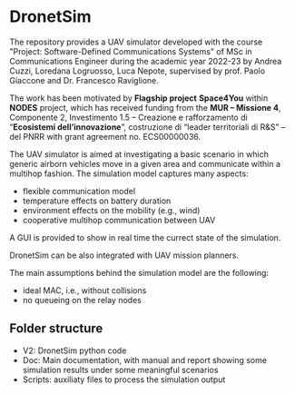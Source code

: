 # DronetSim 

The repository provides a UAV simulator developed with the course "Project: Software-Defined Communications Systems" of MSc in Communications Engineer during the academic year 2022-23 by Andrea Cuzzi, Loredana Logruosso, Luca Nepote, supervised by prof. Paolo Giaccone and Dr. Francesco Raviglione.

The work has been motivated by __Flagship project__ **Space4You** within **NODES** project, which has received funding from the __MUR – Missione 4__, Componente 2, Investimento 1.5 – Creazione e rafforzamento di “**Ecosistemi dell’innovazione**”, costruzione di “leader territoriali di R&S” – del PNRR with grant agreement no. ECS00000036.

The UAV simulator is aimed at investigating a basic scenario in which generic airborn vehicles move in a given area and communicate within a multihop fashion. The simulation model captures many aspects:
- flexible communication model 
- temperature effects on battery duration
- environment effects on the mobility (e.g., wind)
- cooperative multihop communication between UAV

A GUI is provided to show in real time the currect state of the simulation.

DronetSim can be also integrated with UAV mission planners.

The main assumptions behind the simulation model are the following:
- ideal MAC, i.e., without collisions
- no queueing on the relay nodes

## Folder structure

- V2: DronetSim python code
- Doc: Main documentation, with manual and report showing some simulation results under some meaningful scenarios
- Scripts: auxiliaty files to process the simulation output  
